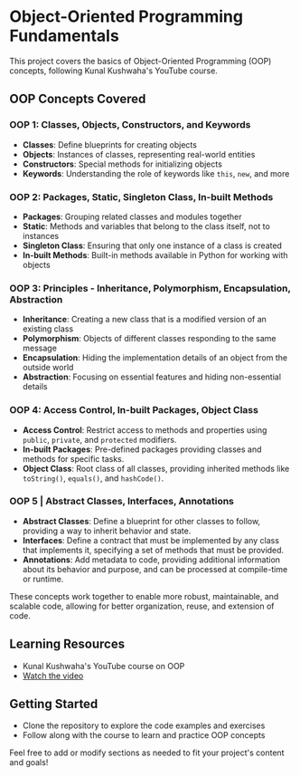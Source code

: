 # Object-Oriented Programming Fundamentals

This project covers the basics of Object-Oriented Programming (OOP) concepts, following Kunal Kushwaha's YouTube course.

## OOP Concepts Covered

### OOP 1: Classes, Objects, Constructors, and Keywords

* **Classes**: Define blueprints for creating objects
* **Objects**: Instances of classes, representing real-world entities
* **Constructors**: Special methods for initializing objects
* **Keywords**: Understanding the role of keywords like `this`, `new`, and more

### OOP 2: Packages, Static, Singleton Class, In-built Methods

* **Packages**: Grouping related classes and modules together
* **Static**: Methods and variables that belong to the class itself, not to instances
* **Singleton Class**: Ensuring that only one instance of a class is created
* **In-built Methods**: Built-in methods available in Python for working with objects

### OOP 3: Principles - Inheritance, Polymorphism, Encapsulation, Abstraction

* **Inheritance**: Creating a new class that is a modified version of an existing class
* **Polymorphism**: Objects of different classes responding to the same message
* **Encapsulation**: Hiding the implementation details of an object from the outside world
* **Abstraction**: Focusing on essential features and hiding non-essential details

### OOP 4: Access Control, In-built Packages, Object Class


*   **Access Control**: Restrict access to methods and properties using `public`, `private`, and `protected` modifiers.
*   **In-built Packages**: Pre-defined packages providing classes and methods for specific tasks.
*   **Object Class**: Root class of all classes, providing inherited methods like `toString()`, `equals()`, and `hashCode()`.

### OOP 5 | Abstract Classes, Interfaces, Annotations

*   **Abstract Classes**: Define a blueprint for other classes to follow, providing a way to inherit behavior and state.
*   **Interfaces**: Define a contract that must be implemented by any class that implements it, specifying a set of methods that must be provided.
*   **Annotations**: Add metadata to code, providing additional information about its behavior and purpose, and can be processed at compile-time or runtime.

These concepts work together to enable more robust, maintainable, and scalable code, allowing for better organization, reuse, and extension of code.

## Learning Resources

* Kunal Kushwaha's YouTube course on OOP
* [Watch the video](https://youtu.be/BSVKUk58K6U?si=5YZC0gKzbLs76Yap)


## Getting Started

* Clone the repository to explore the code examples and exercises
* Follow along with the course to learn and practice OOP concepts

Feel free to add or modify sections as needed to fit your project's content and goals!